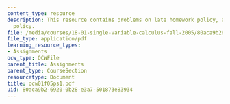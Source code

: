 ```yaml
---
content_type: resource
description: This resource contains problems on late homework policy, and cooperation
  policy.
file: /media/courses/18-01-single-variable-calculus-fall-2005/80aca9b269200b28e3a7501873e83934_ocw01f05ps1.pdf
file_type: application/pdf
learning_resource_types:
- Assignments
ocw_type: OCWFile
parent_title: Assignments
parent_type: CourseSection
resourcetype: Document
title: ocw01f05ps1.pdf
uid: 80aca9b2-6920-0b28-e3a7-501873e83934
---
```

